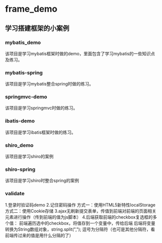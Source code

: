# frame_demo
## 学习搭建框架的小案例
### mybatis_demo
该项目是学习mybatis框架时做的demo，里面包含了学习mybatis的一些知识点及练习。
### mybatis-spring
该项目是学习mybatis整合spring时做的练习。
### springmvc-demo
该项目是学习springmvc时做的练习。
### ibatis-demo
该项目是学习ibatis框架时做的练习。
### shiro_demo
该项目是学习shiro的案例
### shiro-spring
该项目是学习shiro时整合spring的案例
### validate
1.登录时验证码demo
2.记住密码操作 方式一：使用HTML5新特性localStorage
			 方式二：使用Cookie存储
3.ajax无刷新提交表单，传值到前端对前端的页面相关元素进行操作（传到前端的值为js脚本）
4.后端获取前端的checkbox复选框的多个值：
	前端遍历选中的checkbox，将值存到一个变量中，传给后端
	后端将变量转换为String数组对象，string.split(","); 逗号为分隔符（也可是其他分隔符，看前端传过来的值是用什么分隔的了）